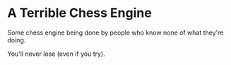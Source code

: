 # A Terrible Chess Engine

Some chess engine being done by people who know none of what they're doing.

You'll never lose (even if you try).
